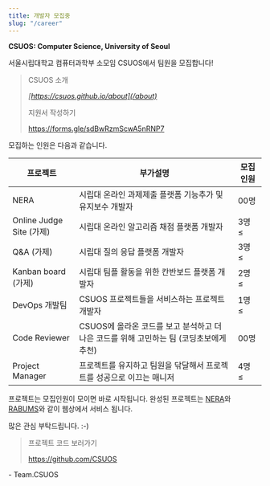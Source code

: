 ```yaml
---
title: 개발자 모집중
slug: "/career"
---
```

**CSUOS: Computer Science, University of Seoul**

서울시립대학교 컴퓨터과학부 소모임 CSUOS에서 팀원을 모집합니다!

> CSUOS 소개
>
> *[https://csuos.github.io/about](/about)*
>
> 지원서 작성하기
>
> https://forms.gle/sdBwRzmScwA5nRNP7



모집하는 인원은 다음과 같습니다.

| 프로젝트                 | 부가설명                                                  | 모집 인원 |
| ------------------------ | --------------------------------------------------------- | --------- |
| NERA                     | 시립대 온라인 과제제출 플랫폼 기능추가 및 유지보수 개발자 | 00명      |
| Online Judge Site (가제) | 시립대 온라인 알고리즘 채점 플랫폼 개발자                 | 3명 ≤     |
| Q&A (가제)               | 시립대 질의 응답 플랫폼 개발자                            | 3명 ≤     |
| Kanban board (가제)        | 시립대 팀플 활동을 위한 칸반보드 플랫폼 개발자            | 2명 ≤     |
| DevOps 개발팀  | CSUOS 프로젝트들을 서비스하는 프로젝트 개발자  | 1명 ≤     |
| Code Reviewer            | CSUOS에 올라온 코드를 보고 분석하고 더 나은 코드를 위해 고민하는 팀 (코딩초보에게 추천) | 00명      |
| Project Manager | 프로젝트를 유지하고 팀원을 닦달해서 프로젝트를 성공으로 이끄는 매니저 | 4명 ≤ |

프로젝트는 모집인원이 모이면 바로 시작됩니다.
완성된 프로젝트는 [NERA](https://nera.csuos.ml)와 [RABUMS](https://rabums.csuos.ml)와 같이 웹상에서 서비스 됩니다.

많은 관심 부탁드립니다. :-)

> 프로젝트 코드 보러가기
>
> https://github.com/CSUOS

\- Team.CSUOS
